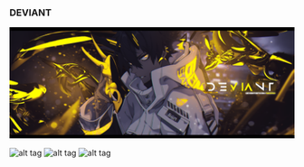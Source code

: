 ### DEVIANT 
![alt tag](Deviant.png "Баннер")


![alt tag](https://img.shields.io/badge/Python-3776AB?style=for-the-badge&logo=python&logoColor=white)
![alt tag](https://img.shields.io/badge/Python-3776AB?style=for-the-badge&logo=python&logoColor=white)
![alt tag](https://img.shields.io/badge/PyCharm-000000.svg?&style=for-the-badge&logo=PyCharm&logoColor=white)
